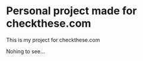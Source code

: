 # Personal project made for checkthese.com

This is my project for checkthese.com

Nohing to see...
